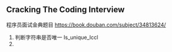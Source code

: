 ## Cracking The Coding Interview   
程序员面试金典题目 https://book.douban.com/subject/34813624/

1. 判断字符串是否唯一 Is_unique_lccl
2. 